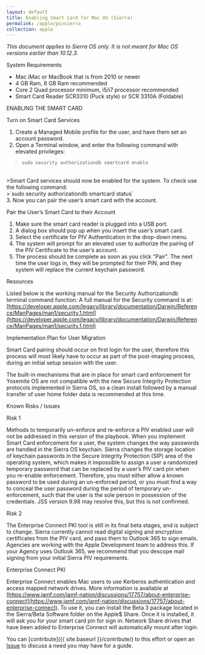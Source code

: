 ```yaml
---
layout: default
title: Enabling Smart Card for Mac OS (Sierra)
permalink: /apple/pivsierra
collection: apple
---
```


_This document applies to Sierra OS only. It is not meant for Mac OS versions earlier than 10.12.3._

System Requirements
* Mac iMac or MacBook that is from 2010 or newer
* 4 GB Ram, 8 GB Ram recommended
* Core 2 Quad processor minimum, i5/i7 processor recommended
* Smart Card Reader SCR3310 (Puck style) or SCR 3310A (Foldable)


ENABLING THE SMART CARD

Turn on Smart Card Services

1. Create a Managed Mobile profile for the user, and have them set an account password.
2. Open a Terminal window, and enter the following command with elevated privileges:
>`sudo security authorizationdb smartcard enable`<br>
<br>
>Smart Card services should now be enabled for the system. To check use the following command:<br>
>`sudo security authorizationdb smartcard status`<br>
3. Now you can pair the user’s smart card with the account.


Pair the User’s Smart Card to their Account

1. Make sure the smart card reader is plugged into a USB port.
2. A dialog box should pop up when you insert the user’s smart card.
3. Select the certificate for PIV Authentication in the drop-down menu.
4. The system will prompt for an elevated user to authorize the pairing of the PIV Certificate to the user’s account.
5. The process should be complete as soon as you click "Pair". The next time the user logs in, they will be prompted for their PIN, and they system will replace the current keychain password.


Resources

Listed below is the working manual for the Security Authorizationdb terminal command function:
A full manual for the Security command is at: [https://developer.apple.com/legacy/library/documentation/Darwin/Reference/ManPages/man1/security.1.html](https://developer.apple.com/legacy/library/documentation/Darwin/Reference/ManPages/man1/security.1.html)

Implementation Plan for User Migration

Smart Card pairing should occur on first login for the user, therefore this process will most likely have to occur as part of the post-imaging process, during an initial setup session with the user.

The built-in mechanisms that are in place for smart card enforcement for Yosemite OS are not compatible with the new Secure Integrity Protection protocols implemented in Sierra OS, so a clean install followed by a manual transfer of user home folder data is recommended at this time.

Known Risks / Issues

Risk 1

Methods to temporarily un-enforce and re-enforce a PIV enabled user will not be addressed in this version of the playbook.
When you implement Smart Card enforcement for a user, the system changes the way passwords are handled in the Sierra OS keychain.
Sierra changes the storage location of keychain passwords in the Secure Integrity Protection (SIP) area of the operating system, which makes it impossible to assign a user a randomized temporary password that can be replaced by a user’s PIV card pin when you re-enable enforcement. Therefore, you must either allow a known password to be used during an un-enforced period, or you must find a way to conceal the user password during the period of temporary un-enforcement, such that the user is the sole person in possession of the credentials. JSS version 9.98 may resolve this, but this is not confirmed.

Risk 2

The Enterprise Connect PKI tool is still in its final beta stages, and is subject to change. 
Sierra currently cannot read digital signing and encryption certificates from the PIV card, and pass them to Outlook 365 to sign emails. Agencies are working with the Apple Development team to address this. If your Agency uses Outlook 365, we recommend that you descope mail signing from your initial Sierra PIV requirements.


Enterprise Connect PKI

Enterprise Connect enables Mac users to use Kerberos authentication and access mapped network drives. More information is available at [https://www.jamf.com/jamf-nation/discussions/17757/about-enterprise-connect](https://www.jamf.com/jamf-nation/discussions/17757/about-enterprise-connect). To use it, you can install the Beta 3 package located in the Sierra/Beta Software folder on the Apple$ Share.
Once it is installed, it will ask you for your smart card pin for sign in:
Network Share drives that have been added to Enterprise Connect will automatically mount after login.

You can [contribute]({{ site.baseurl }}/contribute/) to this effort or open an [Issue]({{site.repo_url}}/issues) to discuss a need you may have for a guide.
